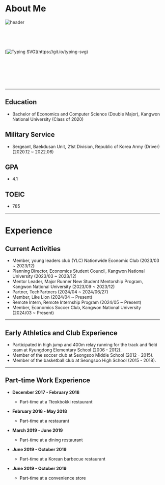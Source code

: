 # About Me

![header](https://capsule-render.vercel.app/api?type=soft&color=212121&height=50&text=Hi%20there%20👋&fontColor=FAFAFA&fontSize=30&fontAlignY=60&descAlign=50&animation=fadeIn)

<br><br><br>

[![Typing SVG](https://readme-typing-svg.demolab.com?font=Fira+Code&weight=600&size=70&pause=1000&color=000000&center=true&vCenter=true&width=900&height=80&lines=Hello+World!)](https://git.io/typing-svg)

<br><br><br><br><br>

---

## Education
- Bachelor of Economics and Computer Science (Double Major), Kangwon National University (Class of 2020)

## Military Service
- Sergeant, Baekdusan Unit, 21st Division, Republic of Korea Army (Driver) (2020.12 ~ 2022.06)

## GPA
- 4.1

## TOEIC
- 785

---

# Experience

## Current Activities
- Member, young leaders club (YLC) Nationwide Economic Club (2023/03 ~ 2023/12)
- Planning Director, Economics Student Council, Kangwon National University (2023/03 ~ 2023/12)
- Mentor Leader, Major Runner New Student Mentorship Program, Kangwon National University (2023/09 ~ 2023/12)
- Partner, TechPartners (2024/04 ~ 2024/06/27)
- Member, Like Lion (2024/04 ~ Present)
- Remote Intern, Remote Internship Program (2024/05 ~ Present)
- Member, Economics Soccer Club, Kangwon National University (2024/03 ~ Present)

---

## Early Athletics and Club Experience
- Participated in high jump and 400m relay running for the track and field team at Kyungdong Elementary School (2006 - 2012).
- Member of the soccer club at Seongsoo Middle School (2012 - 2015).
- Member of the basketball club at Seongsoo High School (2015 - 2018).

---

## Part-time Work Experience

- **December 2017 - February 2018**
  - Part-time at a Tteokbokki restaurant

- **February 2018 - May 2018**
  - Part-time at a restaurant

- **March 2019 - June 2019**
  - Part-time at a dining restaurant

- **June 2019 - October 2019**
  - Part-time at a Korean barbecue restaurant

- **June 2019 - October 2019**
  - Part-time at a convenience store
